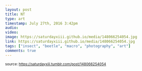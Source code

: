 ```yaml
---
layout: post
title: NT
type: art
timestamp: July 27th, 2016 3:42pm
audio: 
video: 
image: https://saturdayxiii.github.io/media/148066254054.jpg
link: https://saturdayxiii.github.io/media/148066254054.jpg
tags: ["insect", "beetle", "macro", "photography", "art"]
comments: true
---
```

  
<small>source: https://saturdayxiii.tumblr.com/post/148066254054</small>
